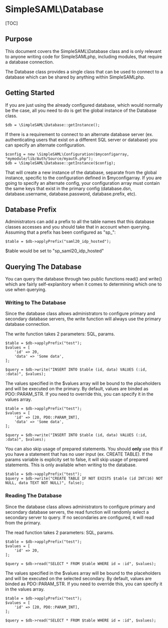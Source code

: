 SimpleSAML\Database
=============================

<!-- 
	This file is written in Markdown syntax. 
	For more information about how to use the Markdown syntax, read here:
	http://daringfireball.net/projects/markdown/syntax
-->


[TOC]

Purpose
-------
This document covers the SimpleSAML\Database class and is only relevant to anyone writing code for SimpleSAMLphp, including modules, that require a database connection.

The Database class provides a single class that can be used to connect to a database which can be shared by anything within SimpleSAMLphp.

Getting Started
---------------
If you are just using the already configured database, which would normally be the case, all you need to do is get the global instance of the Database class.

	$db = \SimpleSAML\Database::getInstance();

If there is a requirement to connect to an alternate database server (ex. authenticating users that exist on a different SQL server or database) you can specify an alternate configuration.

	$config = new \SimpleSAML\Configuration($myconfigarray, "mymodule/lib/Auth/Source/myauth.php");
	$db = \SimpleSAML\Database::getInstance($config);

That will create a new instance of the database, separate from the global instance, specific to the configuration defined in $myconfigarray. If you are going to specify an alternate config, your configuration array must contain the same keys that exist in the primary config (database.dsn, database.username, database.password, database.prefix, etc).

Database Prefix
---------------
Administrators can add a prefix to all the table names that this database classes accesses and you should take that in account when querying. Assuming that a prefix has been configured as "sp_":

	$table = $db->applyPrefix("saml20_idp_hosted");

$table would be set to "sp_saml20_idp_hosted"

Querying The Database
---------------------
You can query the database through two public functions read() and write() which are fairly self-explanitory when it comes to determining which one to use when querying.

### Writing to The Database
Since the database class allows administrators to configure primary and secondary database servers, the write function will always use the primary database connection.

The write function takes 2 parameters: SQL, params.

	$table = $db->applyPrefix("test");
	$values = [
		'id' => 20,
		'data' => 'Some data',
	];
	
	$query = $db->write("INSERT INTO $table (id, data) VALUES (:id, :data)", $values);

The values specified in the $values array will be bound to the placeholders and will be executed on the primary. By default, values are binded as PDO::PARAM_STR. If you need to override this, you can specify it in the values array.

	$table = $db->applyPrefix("test");
	$values = [
		'id' => [20, PDO::PARAM_INT],
		'data' => 'Some data',
	];
	
	$query = $db->write("INSERT INTO $table (id, data) VALUES (:id, :data)", $values);

You can also skip usage of prepared statements. You should **only** use this if you have a statement that has no user input (ex. CREATE TABLE). If the params variable is explicity set to false, it will skip usage of prepared statements. This is only available when writing to the database.

	$table = $db->applyPrefix("test");
	$query = $db->write("CREATE TABLE IF NOT EXISTS $table (id INT(16) NOT NULL, data TEXT NOT NULL)", false);

### Reading The Database
Since the database class allows administrators to configure primary and secondary database servers, the read function will randomly select a secondary server to query. If no secondaries are configured, it will read from the primary.

The read function takes 2 parameters: SQL, params.

	$table = $db->applyPrefix("test");
	$values = [
		'id' => 20,
	];
	
	$query = $db->read("SELECT * FROM $table WHERE id = :id", $values);

The values specified in the $values array will be bound to the placeholders and will be executed on the selected secondary. By default, values are binded as PDO::PARAM_STR. If you need to override this, you can specify it in the values array.

	$table = $db->applyPrefix("test");
	$values = [
		'id' => [20, PDO::PARAM_INT],
	];
	
	$query = $db->read("SELECT * FROM $table WHERE id = :id", $values);
